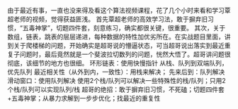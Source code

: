 由于最近有事，一直也没来得及看这个算法视频课程，花了几个小时来看和学习覃超老师的视频，觉得获益匪浅。
首先覃超老师的高效学习法，敢于摒弃旧习惯，“五毒神掌”，切题四件套，刻意练习，确实都很关键，很重要。
其次，关于数组，链表，跳表的层层递进，每种数据的特性加优劣所在。在实战题目里面，讲到关于爬楼梯的问题，开始确实是超哥说的懵逼状态，可当超哥说出落实到最近重复子问题时，最后竟然就是一个斐波拉切数列的问题，恍然大悟了。超哥讲问题很彻底，该细节的地方也很细。
环形链表：使用快慢指针
从栈、队列到双端队列，优先队列
最近相关性（从外到内，一致性）：用栈来解决；
先来后到：队列解决
滑动窗口：使用队列解决
使用2个栈/队列可以解决一些特殊性的栈/队列；只用2个栈/队列可以实现队列/栈
超哥的绝招：敢于摒弃旧习惯，不死磕；切题四件套+五毒神掌；从暴力求解到一步步优化；找最近的重复性

